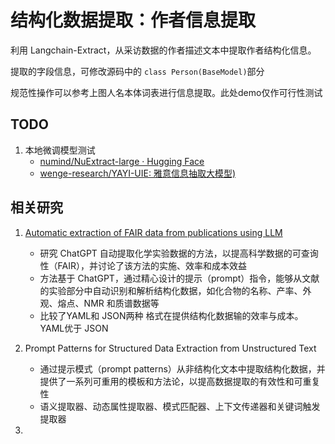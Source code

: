 # 结构化数据提取：作者信息提取

利用 Langchain-Extract，从采访数据的作者描述文本中提取作者结构化信息。

提取的字段信息，可修改源码中的 `class Person(BaseModel)`部分

规范性操作可以参考上图人名本体词表进行信息提取。此处demo仅作可行性测试

## TODO

1. 本地微调模型测试
   - [numind/NuExtract-large · Hugging Face](https://huggingface.co/numind/NuExtract-large)
   - [wenge-research/YAYI-UIE: 雅意信息抽取大模型)](https://github.com/wenge-research/YAYI-UIE)

## 相关研究

1. [Automatic extraction of FAIR data from publications using LLM](https://chemrxiv.org/engage/chemrxiv/article-details/656c34ab29a13c4d478b2a12)
   -  研究 ChatGPT 自动提取化学实验数据的方法，以提高科学数据的可查询性（FAIR），并讨论了该方法的实施、效率和成本效益
   -  方法基于 ChatGPT，通过精心设计的提示（prompt）指令，能够从文献的实验部分中自动识别和解析结构化数据，如化合物的名称、产率、外观、熔点、NMR 和质谱数据等
   -  比较了YAML和 JSON两种 格式在提供结构化数据输的效率与成本。YAML优于 JSON

2. Prompt Patterns for Structured Data Extraction from Unstructured Text
   - 通过提示模式（prompt patterns）从非结构化文本中提取结构化数据，并提供了一系列可重用的模板和方法论，以提高数据提取的有效性和可重复性
   - 语义提取器、动态属性提取器、模式匹配器、上下文传递器和关键词触发提取器
3. 